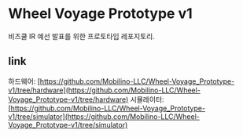 # Wheel Voyage Prototype v1
비즈쿨 IR 예선 발표를 위한 프로토타입 레포지토리.
## link
하드웨어: [https://github.com/Mobilino-LLC/Wheel-Voyage_Prototype-v1/tree/hardware](https://github.com/Mobilino-LLC/Wheel-Voyage_Prototype-v1/tree/hardware)
시뮬레이터: [https://github.com/Mobilino-LLC/Wheel-Voyage_Prototype-v1/tree/simulator](https://github.com/Mobilino-LLC/Wheel-Voyage_Prototype-v1/tree/simulator)
